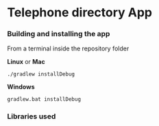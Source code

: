 # Telephone directory App


### Building and installing the app
From a terminal inside the repository folder

**Linux** or **Mac**

`./gradlew installDebug`

**Windows**

`gradlew.bat installDebug`



### Libraries used
